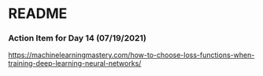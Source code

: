# README

### Action Item for Day 14 (07/19/2021)
https://machinelearningmastery.com/how-to-choose-loss-functions-when-training-deep-learning-neural-networks/
